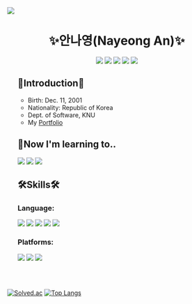 <!--
<h1 align="center">Hi 👋, I'm Nayeong An</h1>
<h3 align="center">University Student who want to be a Software Engineer.</h3>

<h3 align="left">Connect with me:</h3>
<p align="left">
<a href="https://linkedin.com/in/dsd932" target="blank"><img align="center" src="https://raw.githubusercontent.com/rahuldkjain/github-profile-readme-generator/master/src/images/icons/Social/linked-in-alt.svg" alt="dsd932" height="30" width="40" /></a>
<a href="https://instagram.com/@want_another_place" target="blank"><img align="center" src="https://raw.githubusercontent.com/rahuldkjain/github-profile-readme-generator/master/src/images/icons/Social/instagram.svg" alt="@want_another_place" height="30" width="40" /></a>
</p>

<h3 align="left">Languages and Tools:</h3>
<p align="left"> 
  <a href="https://developer.android.com" target="_blank" rel="noreferrer"> <img src="https://raw.githubusercontent.com/devicons/devicon/master/icons/android/android-original-wordmark.svg" alt="android" width="40" height="40"/> </a> 
  <a href="https://www.arduino.cc/" target="_blank" rel="noreferrer"> <img src="https://cdn.worldvectorlogo.com/logos/arduino-1.svg" alt="arduino" width="40" height="40"/> </a> 
  <a href="https://www.cprogramming.com/" target="_blank" rel="noreferrer"> <img src="https://raw.githubusercontent.com/devicons/devicon/master/icons/c/c-original.svg" alt="c" width="40" height="40"/> </a> 
  <a href="https://www.w3schools.com/cpp/" target="_blank" rel="noreferrer"> <img src="https://raw.githubusercontent.com/devicons/devicon/master/icons/cplusplus/cplusplus-original.svg" alt="cplusplus" width="40" height="40"/> </a> 
  <a href="https://www.w3schools.com/css/" target="_blank" rel="noreferrer"> <img src="https://raw.githubusercontent.com/devicons/devicon/master/icons/css3/css3-original-wordmark.svg" alt="css3" width="40" height="40"/> </a> 
  <a href="https://git-scm.com/" target="_blank" rel="noreferrer"> <img src="https://www.vectorlogo.zone/logos/git-scm/git-scm-icon.svg" alt="git" width="40" height="40"/> </a> 
  <a href="https://www.w3.org/html/" target="_blank" rel="noreferrer"> <img src="https://raw.githubusercontent.com/devicons/devicon/master/icons/html5/html5-original-wordmark.svg" alt="html5" width="40" height="40"/> </a> 
  <a href="https://www.java.com" target="_blank" rel="noreferrer"> <img src="https://raw.githubusercontent.com/devicons/devicon/master/icons/java/java-original.svg" alt="java" width="40" height="40"/> </a> 
  <a href="https://developer.mozilla.org/en-US/docs/Web/JavaScript" target="_blank" rel="noreferrer"> <img src="https://raw.githubusercontent.com/devicons/devicon/master/icons/javascript/javascript-original.svg" alt="javascript" width="40" height="40"/> </a> 
  <a href="https://nodejs.org" target="_blank" rel="noreferrer"> <img src="https://raw.githubusercontent.com/devicons/devicon/master/icons/nodejs/nodejs-original-wordmark.svg" alt="nodejs" width="40" height="40"/> </a> 
  <a href="https://www.python.org" target="_blank" rel="noreferrer"> <img src="https://raw.githubusercontent.com/devicons/devicon/master/icons/python/python-original.svg" alt="python" width="40" height="40"/> </a> 
  <a href="https://www.tensorflow.org" target="_blank" rel="noreferrer"> <img src="https://www.vectorlogo.zone/logos/tensorflow/tensorflow-icon.svg" alt="tensorflow" width="40" height="40"/> </a> 
</p>


### Hi there 👋

**NadudAn/NadudAn** is a ✨ _special_ ✨ repository because its `README.md` (this file) appears on your GitHub profile.

Here are some ideas to get you started:

- 🔭 I’m currently working on ...
- 🌱 I’m currently learning ...
- 👯 I’m looking to collaborate on ...
- 🤔 I’m looking for help with ...
- 💬 Ask me about ...
- 📫 How to reach me: ...
- 😄 Pronouns: ...
- ⚡ Fun fact: ...
-->

<img src="https://capsule-render.vercel.app/api?type=slice&color=timeAuto&height=150&section=header&text=Nayeong%20An&fontSize=90&fontColor=4C4C4C" />

<h1 align="center">✨안나영(Nayeong An)✨</h1>

<div align="center">
  <a href="mailto:dsd.work12@gmail.com"><img src="https://img.shields.io/badge/-Gmail-EA4335?style=flat-square&logo=Gmail&logoColor=white"/></a> 
  <a href="mailto:dsd932@naver.com"><img src="https://img.shields.io/badge/-NaverMail-03C75A?style=flat-square&logo=Naver&logoColor=white"/></a> 
  <a href="https://www.linkedin.com/in/nayeong-an-486463231/"><img src="https://img.shields.io/badge/-LinkedIn-0A66C2?style=flat-square&logo=LinkedIn&logoColor=white"/></a> 
  <a href="https://instagram.com/want_another_place"><img src="https://img.shields.io/badge/-Instagram-E4405F?style=flat-square&logo=Instagram&logoColor=white"/></a> 
  <a href="https://discord.gg/8848"><img src="https://img.shields.io/badge/-Discord-5865F2?style=flat-square&logo=Discord&logoColor=white"/></a>
</div>
  
  
<ul>
  
  <h2>🔭Introduction🔭</h2>
  
  <ul>
    <li>Birth: Dec. 11, 2001</li>
    <li>Nationality: Republic of Korea</li>
    <li>Dept. of Software, KNU</li>
    <li>My <a href="https://nadudan.github.io/">Portfolio</a></li>
  </ul>
  
  <h2>🌱Now I'm learning to..</h2>
  
  <img src="https://img.shields.io/badge/-JavaScript-F7DF1E?style=flat-square&logo=JavaScript&logoColor=black"/>  
  <img src="https://img.shields.io/badge/-Node.js-339933?style=flat-square&logo=Node.js&logoColor=white"/> 
  <img src="https://img.shields.io/badge/-JSP-007396?style=flat-square&logo=Java&logoColor=white"/>

  
  <h2>🛠Skills🛠</h2>

  <!-- https://simpleicons.org/에서 아이콘 찾기 -->
  <h3>Language:</h3>
  <img src="https://img.shields.io/badge/-C-A8B9CC?style=flat-square&logo=C&logoColor=black"/>
  <img src="https://img.shields.io/badge/-JAVA-007396?style=flat-square&logo=Java&logoColor=white"/> 
  <img src="https://img.shields.io/badge/-PYTHON-3776AB?style=flat-square&logo=Python&logoColor=white"/>
  <img src="https://img.shields.io/badge/-R-276DC3?style=flat-square&logo=R&logoColor=white"/>
  <img src="https://img.shields.io/badge/-C++-00599C?style=flat-square&logo=c%2B%2B&logoColor=white"/>
  
  <h3>Platforms:</h3>
  <img src="https://img.shields.io/badge/-Android-3DDC84?style=flat-square&logo=Android&logoColor=white"/> 
  <img src="https://img.shields.io/badge/-HTML5-E34F26?style=flat-square&logo=HTML5&logoColor=white"/> 
  <img src="https://img.shields.io/badge/-CSS3-1572B6?style=flat-square&logo=CSS3&logoColor=white"/>

</ul>
<p><br><br></p>


<!--![trophy](https://github-profile-trophy.vercel.app/?username=NadudAn)-->

<!--![*'s GitHub stats](https://github-readme-stats.vercel.app/api?username=NadudAn&show_icons=true&theme=radical)-->
[![Solved.ac](http://mazassumnida.wtf/api/generate_badge?boj=dsd932)](https://solved.ac/profile/dsd932)
[![Top Langs](https://github-readme-stats.vercel.app/api/top-langs/?username=NadudAn&layout=compact)](https://github.com/NadudAn/github-readme-stats)
<!--[![Top Langs](https://github-readme-stats.vercel.app/api/top-langs/?username=NadudAn)](https://github.com/NadudAn/github-readme-stats)-->

